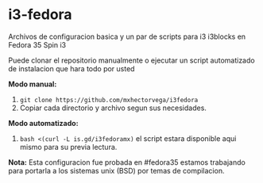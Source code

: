 # i3-fedora

Archivos de configuracion basica y un par de scripts para i3 i3blocks en Fedora 35 Spin i3

Puede clonar el repositorio manualmente o ejecutar un script automatizado de instalacion que hara todo por usted 

**Modo manual:**
1. ```git clone https://github.com/mxhectorvega/i3fedora```
2. Copiar cada directorio y archivo segun sus necesidades.

**Modo automatizado:**
1. ```bash <(curl -L is.gd/i3fedoramx)``` el script estara disponible aqui mismo para su previa lectura.

**Nota:**
Esta configuracion fue probada en #fedora35 estamos trabajando para portarla a los sistemas unix (BSD) por temas de compilacion.